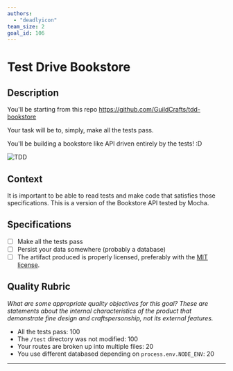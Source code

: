 ```yaml
---
authors:
  - "deadlyicon"
team_size: 2
goal_id: 106
---
```


# Test Drive Bookstore

## Description

You'll be starting from this repo https://github.com/GuildCrafts/tdd-bookstore

Your task will be to, simply, make all the tests pass. 

You'll be building a bookstore like API driven entirely by the tests! :D

![TDD](http://i.giphy.com/7MZ0v9KynmiSA.gif) 

## Context

It is important to be able to read tests and make code that satisfies those specifications. This is a version of the Bookstore API tested by Mocha. 

## Specifications

- [ ] Make all the tests pass
- [ ] Persist your data somewhere (probably a database)
- [ ] The artifact produced is properly licensed, preferably with the [MIT license][mit-license].

## Quality Rubric

_What are some appropriate quality objectives for this goal? These are statements about the internal characteristics of the product that demonstrate fine design and craftspersonship, not its external features._

- All the tests pass: 100
- The `/test` directory was not modified: 100
- Your routes are broken up into multiple files: 20
- You use different databased depending on `process.env.NODE_ENV`: 20

---






[mit-license]: https://opensource.org/licenses/MIT
